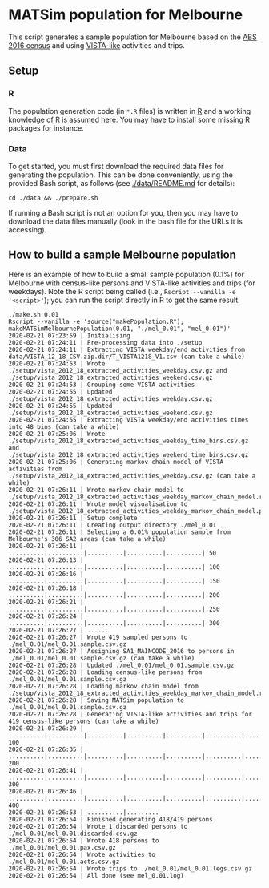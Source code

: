# MATSim population for Melbourne

This script generates a sample population for Melbourne based on the [ABS 2016 census](https://www.abs.gov.au/websitedbs/censushome.nsf/home/2016) and using [VISTA-like](https://transport.vic.gov.au/about/data-and-research/vista) activities and trips.

## Setup

### R
The population generation code (in `*.R` files) is written in [R](https://www.r-project.org) and a working knowledge of R is assumed here. You may have to install some missing R packages for instance.

### Data

To get started, you must first download the required data files for generating the population. This can be done conveniently, using the provided Bash script, as follows (see [./data/README.md](./data/README.md) for details):
```
cd ./data && ./prepare.sh
```

If running a Bash script is not an option for you, then you may have to download the data files manually (look in the bash file for the URLs it is accessing).

## How to build a sample Melbourne population

Here is an example of how to build a small sample population (0.1%) for Melbourne with census-like persons and VISTA-like activities and trips (for weekdays). Note the R script being called (i.e., `Rscript --vanilla -e '<script>'`); you can run the script directly in R to get the same result.

```
./make.sh 0.01
Rscript --vanilla -e 'source("makePopulation.R"); makeMATSimMelbournePopulation(0.01, "./mel_0.01", "mel_0.01")'
2020-02-21 07:23:59 | Initialising
2020-02-21 07:24:11 | Pre-processing data into ./setup
2020-02-21 07:24:11 | Extracting VISTA weekday/end activities from data/VISTA_12_18_CSV.zip.dir/T_VISTA1218_V1.csv (can take a while)
2020-02-21 07:24:53 | Wrote ./setup/vista_2012_18_extracted_activities_weekday.csv.gz and ./setup/vista_2012_18_extracted_activities_weekend.csv.gz
2020-02-21 07:24:53 | Grouping some VISTA activities
2020-02-21 07:24:55 | Updated ./setup/vista_2012_18_extracted_activities_weekday.csv.gz
2020-02-21 07:24:55 | Updated ./setup/vista_2012_18_extracted_activities_weekend.csv.gz
2020-02-21 07:24:55 | Extracting VISTA weekday/end activities times into 48 bins (can take a while)
2020-02-21 07:25:06 | Wrote ./setup/vista_2012_18_extracted_activities_weekday_time_bins.csv.gz and ./setup/vista_2012_18_extracted_activities_weekend_time_bins.csv.gz
2020-02-21 07:25:06 | Generating markov chain model of VISTA activities from ./setup/vista_2012_18_extracted_activities_weekday.csv.gz (can take a while)
2020-02-21 07:26:11 | Wrote markov chain model to ./setup/vista_2012_18_extracted_activities_weekday_markov_chain_model.rds
2020-02-21 07:26:11 | Wrote model visualisation to ./setup/vista_2012_18_extracted_activities_weekday_markov_chain_model.pdf
2020-02-21 07:26:11 | Setup complete
2020-02-21 07:26:11 | Creating output directory ./mel_0.01
2020-02-21 07:26:11 | Selecting a 0.01% population sample from Melbourne's 306 SA2 areas (can take a while)
2020-02-21 07:26:11 | ..........|..........|..........|..........|..........| 50
2020-02-21 07:26:13 | ..........|..........|..........|..........|..........| 100
2020-02-21 07:26:16 | ..........|..........|..........|..........|..........| 150
2020-02-21 07:26:18 | ..........|..........|..........|..........|..........| 200
2020-02-21 07:26:21 | ..........|..........|..........|..........|..........| 250
2020-02-21 07:26:24 | ..........|..........|..........|..........|..........| 300
2020-02-21 07:26:27 | ......
2020-02-21 07:26:27 | Wrote 419 sampled persons to ./mel_0.01/mel_0.01.sample.csv.gz
2020-02-21 07:26:27 | Assigning SA1_MAINCODE_2016 to persons in ./mel_0.01/mel_0.01.sample.csv.gz (can take a while)
2020-02-21 07:26:28 | Updated ./mel_0.01/mel_0.01.sample.csv.gz
2020-02-21 07:26:28 | Loading census-like persons from ./mel_0.01/mel_0.01.sample.csv.gz
2020-02-21 07:26:28 | Loading markov chain model from ./setup/vista_2012_18_extracted_activities_weekday_markov_chain_model.rds
2020-02-21 07:26:28 | Saving MATSim population to ./mel_0.01/mel_0.01.sample.csv.gz
2020-02-21 07:26:28 | Generating VISTA-like activities and trips for 419 census-like persons (can take a while)
2020-02-21 07:26:29 | ..........|..........|..........|..........|..........|..........|..........|..........|..........|..........| 100
2020-02-21 07:26:35 | ..........|..........|..........|..........|..........|..........|..........|..........|..........|..........| 200
2020-02-21 07:26:41 | ..........|..........|..........|..........|..........|..........|..........|..........|..........|..........| 300
2020-02-21 07:26:46 | ..........|..........|..........|..........|..........|..........|..........|..........|...x......|..........| 400
2020-02-21 07:26:53 | ..........|.........
2020-02-21 07:26:54 | Finished generating 418/419 persons
2020-02-21 07:26:54 | Wrote 1 discarded persons to ./mel_0.01/mel_0.01.discarded.csv.gz
2020-02-21 07:26:54 | Wrote 418 persons to ./mel_0.01/mel_0.01.pax.csv.gz
2020-02-21 07:26:54 | Wrote activities to ./mel_0.01/mel_0.01.acts.csv.gz
2020-02-21 07:26:54 | Wrote trips to ./mel_0.01/mel_0.01.legs.csv.gz
2020-02-21 07:26:54 | All done (see mel_0.01.log)
```
